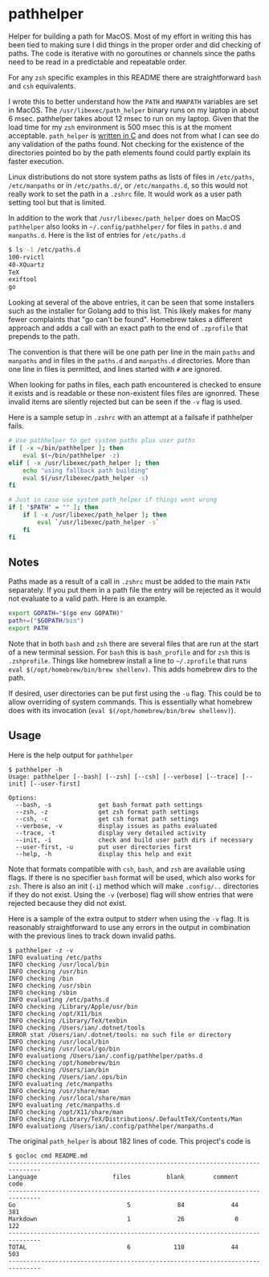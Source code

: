 # pathhelper

Helper for building a path for MacOS. Most of my effort in writing this has been tied to making sure I did things in the
proper order and did checking of paths. The code is iterative with no goroutines or channels since the paths need to be
read in a predictable and repeatable order.

For any `zsh` specific examples in this README there are straightforward `bash` and `csh` equivalents.

I wrote this to better understand how the `PATH` and `MANPATH` variables are set in MacOS. The
`/usr/libexec/path_helper` binary runs on my laptop in about 6 msec. pathhelper takes about 12 msec to run on my laptop.
Given that the load time for my `zsh` environment is 500 msec this is at the moment acceptable. `path_helper` is
[written in C](https://opensource.apple.com/source/shell_cmds/shell_cmds-162/path_helper/path_helper.c.auto.html) and
does not from what I can see do any validation of the paths found. Not checking for the existence of the directories
pointed bo by the path elements found could partly explain its faster execution.

Linux distributions do not store system paths as lists of files in `/etc/paths`, `/etc/manpaths` or in `/etc/paths.d/`,
or `/etc/manpaths.d`, so this would not really work to set the path in a `.zshrc` file. It would work as a user path
setting tool but that is limited.

In addition to the work that `/usr/libexec/path_helper` does on MacOS `pathhelper` also looks in `~/.config/pathhelper/`
for files in `paths.d` and `manpaths.d`. Here is the list of entries for `/etc/paths.d`

```sh
$ ls -1 /etc/paths.d
100-rvictl
40-XQuartz
TeX
exiftool
go
```

Looking at several of the above entries, it can be seen that some installers such as the installer for Golang add
to this list. This likely makes for many fewer complaints that "go can't be found". Homebrew takes a different approach
and adds a call with an exact path to the end of `.zprofile` that prepends to the path.

The convention is that there will be one path per line in the main `paths` and `manpaths` and in files in the `paths.d`
and `manpaths.d` directories. More than one line in files is permitted, and lines started with `#` are ignored.

When looking for paths in files, each path encountered is checked to ensure it exists and is readable or these
non-existent files files are ignonred. These invalid items are silently rejected but can be seen if the `-v` flag is
used.

Here is a sample setup in `.zshrc` with an attempt at a failsafe if pathhelper fails.

```sh
# Use pathhelper to get system paths plus user paths
if [ -x ~/bin/pathhelper ]; then
    eval $(~/bin/pathhelper -z)
elif [ -x /usr/libexec/path_helper ]; then
    echo "using fallback path building"
    eval $(/usr/libexec/path_helper -s)
fi

# Just in case use system path_helper if things went wrong
if [ "$PATH" = "" ]; then
    if [ -x /usr/libexec/path_helper ]; then
        eval `/usr/libexec/path_helper -s`
    fi
fi
```

## Notes

Paths made as a result of a call in `.zshrc` must be added to the main `PATH` separately. If you put them in a path file
the entry will be rejected as it would not evaluate to a valid path. Here is an example.

```sh
export GOPATH="$(go env GOPATH)"
path+=("$GOPATH/bin")
export PATH
```

Note that in both `bash` and `zsh` there are several files that are run at the start of a new terminal session. For `bash`
this is `bash_profile` and for `zsh` this is `.zshprofile`. Things like homebrew install a line to `~/.zprofile` that
runs `eval $(/opt/homebrew/bin/brew shellenv)`. This adds homebrew dirs to the path.

If desired, user directories can be put first using the `-u` flag. This could be to allow overriding of system commands.
This is essentially what homebrew does with its invocation (`eval $(/opt/homebrew/bin/brew shellenv)`).

## Usage

Here is the help output for `pathhelper`

```
$ pathhelper -h
Usage: pathhelper [--bash] [--zsh] [--csh] [--verbose] [--trace] [--init] [--user-first]

Options:
  --bash, -s             get bash format path settings
  --zsh, -z              get zsh format path settings
  --csh, -c              get csh format path settings
  --verbose, -v          display issues as paths evaluated
  --trace, -t            display very detailed activity
  --init, -i             check and build user path dirs if necessary
  --user-first, -u       put user directories first
  --help, -h             display this help and exit
```

Note that formats compatible with `csh`, `bash`, and `zsh` are available using flags. If there is no specifier `bash`
format will be used, which also works for `zsh`. There is also an init (`-i`) method which will make `.config/..`
directories if they do not exist. Using the `-v` (verbose) flag will show entries that were rejected because they did
not exist.

Here is a sample of the extra output to stderr when using the `-v` flag. It is reasonably straightforward to use any
errors in the output in combination with the previous lines to track down invalid paths.

```
$ pathhelper -z -v
INFO evaluating /etc/paths
INFO checking /usr/local/bin
INFO checking /usr/bin
INFO checking /bin
INFO checking /usr/sbin
INFO checking /sbin
INFO evaluating /etc/paths.d
INFO checking /Library/Apple/usr/bin
INFO checking /opt/X11/bin
INFO checking /Library/TeX/texbin
INFO checking /Users/ian/.dotnet/tools
ERROR stat /Users/ian/.dotnet/tools: no such file or directory
INFO checking /usr/local/bin
INFO checking /usr/local/go/bin
INFO evaluationg /Users/ian/.config/pathhelper/paths.d
INFO checking /opt/homebrew/bin
INFO checking /Users/ian/bin
INFO checking /Users/ian/.ops/bin
INFO evaluating /etc/manpaths
INFO checking /usr/share/man
INFO checking /usr/local/share/man
INFO evaluating /etc/manpaths.d
INFO checking /opt/X11/share/man
INFO checking /Library/TeX/Distributions/.DefaultTeX/Contents/Man
INFO evaluationg /Users/ian/.config/pathhelper/manpaths.d
```

The original `path_helper` is about 182 lines of code. This project's code is

```
$ gocloc cmd README.md
-------------------------------------------------------------------------------
Language                     files          blank        comment           code
-------------------------------------------------------------------------------
Go                               5             84             44            381
Markdown                         1             26              0            122
-------------------------------------------------------------------------------
TOTAL                            6            110             44            503
-------------------------------------------------------------------------------
```